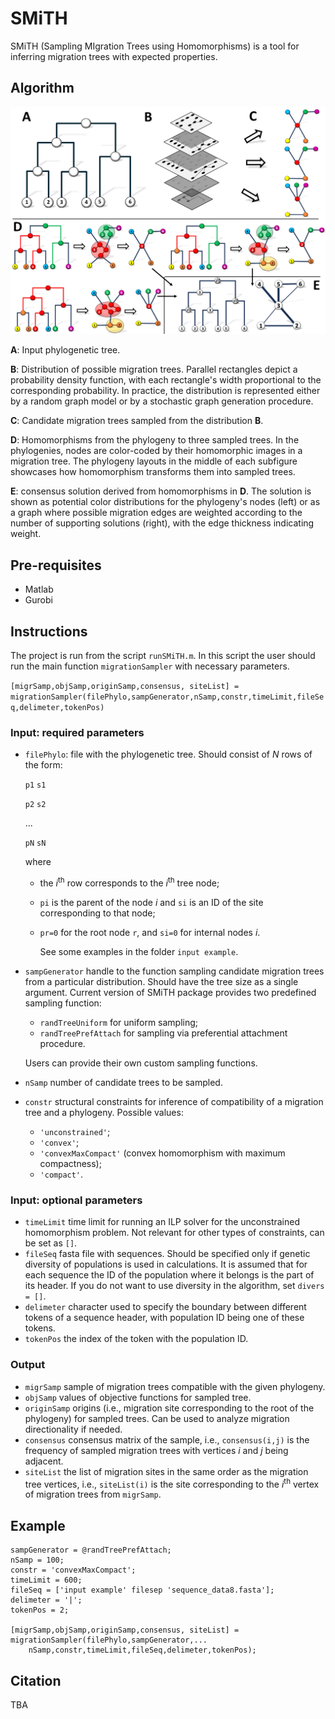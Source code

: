 # SMiTH
SMiTH (Sampling MIgration Trees using Homomorphisms) is a tool for inferring migration trees with expected properties.

## Algorithm
![alt text](/images/flow.png)

**A**: Input phylogenetic tree. 

**B**: Distribution of possible migration trees. Parallel rectangles depict a probability density function, with each rectangle's width proportional to the corresponding probability. In practice, the distribution is represented either by a random graph model or by a stochastic graph generation procedure. 

**C**: Candidate migration trees sampled from the distribution **B**. 

**D**: Homomorphisms from the phylogeny to three sampled trees. In the phylogenies, nodes are color-coded by their homomorphic images in a migration tree. The phylogeny layouts in the middle of each subfigure showcases how homomorphism transforms them into sampled trees.  

**E**: consensus solution derived from homomorphisms in **D**. The solution is shown as potential color distributions for the phylogeny's nodes (left) or as a graph where possible migration edges are weighted according to the number of supporting solutions (right), with the edge thickness indicating weight.


## Pre-requisites
   - Matlab
   - Gurobi

## Instructions

The project is run from the script ``runSMiTH.m``. In this script the user should run the main function ``migrationSampler`` with necessary parameters.

```[migrSamp,objSamp,originSamp,consensus, siteList] = migrationSampler(filePhylo,sampGenerator,nSamp,constr,timeLimit,fileSeq,delimeter,tokenPos)```

### Input: required parameters
* ``filePhylo``:   file with the phylogenetic tree. Should consist of _N_ rows of the form:

   `p1` `s1`
   
   `p2` `s2`
   
   ...
   
   `pN` `sN`

   where
   - the _i_<sup>th</sup> row corresponds to the _i_<sup>th</sup> tree node;
   - `pi` is the parent of the node _i_ and ``si`` is an ID of the site corresponding to that node;
   - `pr=0` for the root node `r`, and `si=0` for internal nodes _i_.
 
     See some examples in the folder `input example`.

* ``sampGenerator``   handle to the function sampling candidate migration trees from a particular distribution. Should have the tree size as a single argument. Current version of SMiTH package provides two predefined sampling function:
   - `randTreeUniform` for uniform sampling;
   - `randTreePrefAttach` for sampling via preferential attachment procedure.
     
  Users can provide their own custom sampling functions.
  
* ``nSamp``   number of candidate trees to be sampled.
* ``constr``   structural constraints for inference of compatibility of a migration tree and a phylogeny.
     Possible values:
     - `'unconstrained'`;
     - `'convex'`;
     - `'convexMaxCompact'` (convex homomorphism with maximum compactness);
     - `'compact'`.

### Input: optional parameters
   * ``timeLimit``   time limit for running an ILP solver for the unconstrained homomorphism problem. Not relevant for other types of constraints, can be set as `[]`.
   * ``fileSeq``   fasta file with sequences. Should be specified only if genetic diversity of populations is used in calculations. It is assumed that for each sequence the ID of the population where it belongs is the part of its header. If you do not want to use diversity in the algorithm, set `divers = []`.
   * ``delimeter``   character used to specify the boundary between different tokens of a sequence header, with population ID being one of these tokens.
   * ``tokenPos``   the index of the token with the population ID.

### Output
 * ``migrSamp``   sample of migration trees compatible with the given phylogeny.
 * ``objSamp``   values of objective functions for sampled tree. 
 * ``originSamp``   origins (i.e., migration site corresponding to the root of the phylogeny) for sampled trees. Can be used to analyze migration directionality if needed.
 * ``consensus``   consensus matrix of the sample, i.e., `consensus(i,j)` is the frequency of sampled migration trees with vertices _i_ and _j_ being adjacent.
 * ``siteList``   the list of migration sites in the same order as the migration tree vertices, i.e., `siteList(i)` is the site corresponding to the _i_<sup>th</sup> vertex of migration trees from `migrSamp`.

## Example
```filePhylo = ['input example' filesep 'input8.csv'];
sampGenerator = @randTreePrefAttach;
nSamp = 100;
constr = 'convexMaxCompact'; 
timeLimit = 600;
fileSeq = ['input example' filesep 'sequence_data8.fasta'];
delimeter = '|';
tokenPos = 2;

[migrSamp,objSamp,originSamp,consensus, siteList] = migrationSampler(filePhylo,sampGenerator,...
    nSamp,constr,timeLimit,fileSeq,delimeter,tokenPos);
```

## Citation
TBA
